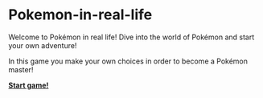 # Pokemon-in-real-life

Welcome to Pokémon in real life! Dive into the world of Pokémon and start your own adventure!

In this game you make your own choices in order to become a Pokémon master!

[**Start game!**](alarm.md)